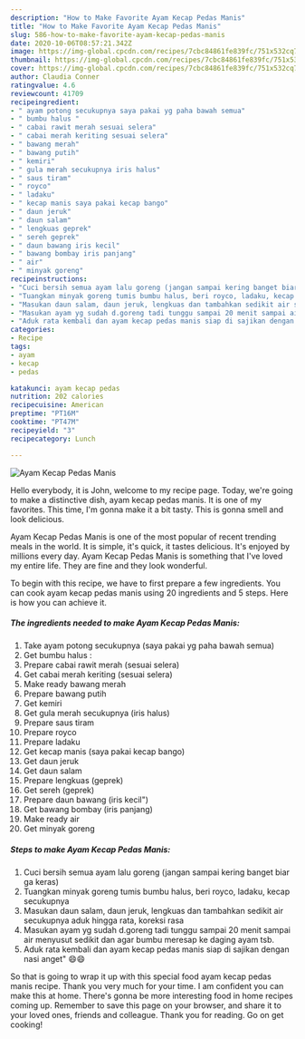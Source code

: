 ```yaml
---
description: "How to Make Favorite Ayam Kecap Pedas Manis"
title: "How to Make Favorite Ayam Kecap Pedas Manis"
slug: 586-how-to-make-favorite-ayam-kecap-pedas-manis
date: 2020-10-06T08:57:21.342Z
image: https://img-global.cpcdn.com/recipes/7cbc84861fe839fc/751x532cq70/ayam-kecap-pedas-manis-foto-resep-utama.jpg
thumbnail: https://img-global.cpcdn.com/recipes/7cbc84861fe839fc/751x532cq70/ayam-kecap-pedas-manis-foto-resep-utama.jpg
cover: https://img-global.cpcdn.com/recipes/7cbc84861fe839fc/751x532cq70/ayam-kecap-pedas-manis-foto-resep-utama.jpg
author: Claudia Conner
ratingvalue: 4.6
reviewcount: 41709
recipeingredient:
- " ayam potong secukupnya saya pakai yg paha bawah semua"
- " bumbu halus "
- " cabai rawit merah sesuai selera"
- " cabai merah keriting sesuai selera"
- " bawang merah"
- " bawang putih"
- " kemiri"
- " gula merah secukupnya iris halus"
- " saus tiram"
- " royco"
- " ladaku"
- " kecap manis saya pakai kecap bango"
- " daun jeruk"
- " daun salam"
- " lengkuas geprek"
- " sereh geprek"
- " daun bawang iris kecil"
- " bawang bombay iris panjang"
- " air"
- " minyak goreng"
recipeinstructions:
- "Cuci bersih semua ayam lalu goreng (jangan sampai kering banget biar ga keras)"
- "Tuangkan minyak goreng tumis bumbu halus, beri royco, ladaku, kecap secukupnya"
- "Masukan daun salam, daun jeruk, lengkuas dan tambahkan sedikit air secukupnya aduk hingga rata, koreksi rasa"
- "Masukan ayam yg sudah d.goreng tadi tunggu sampai 20 menit sampai air menyusut sedikit dan agar bumbu meresap ke daging ayam tsb."
- "Aduk rata kembali dan ayam kecap pedas manis siap di sajikan dengan nasi anget&#34; 😄😄"
categories:
- Recipe
tags:
- ayam
- kecap
- pedas

katakunci: ayam kecap pedas 
nutrition: 202 calories
recipecuisine: American
preptime: "PT16M"
cooktime: "PT47M"
recipeyield: "3"
recipecategory: Lunch

---
```



![Ayam Kecap Pedas Manis](https://img-global.cpcdn.com/recipes/7cbc84861fe839fc/751x532cq70/ayam-kecap-pedas-manis-foto-resep-utama.jpg)

Hello everybody, it is John, welcome to my recipe page. Today, we're going to make a distinctive dish, ayam kecap pedas manis. It is one of my favorites. This time, I'm gonna make it a bit tasty. This is gonna smell and look delicious.

Ayam Kecap Pedas Manis is one of the most popular of recent trending meals in the world. It is simple, it's quick, it tastes delicious. It's enjoyed by millions every day. Ayam Kecap Pedas Manis is something that I've loved my entire life. They are fine and they look wonderful.




To begin with this recipe, we have to first prepare a few ingredients. You can cook ayam kecap pedas manis using 20 ingredients and 5 steps. Here is how you can achieve it.

<!--inarticleads1-->

##### The ingredients needed to make Ayam Kecap Pedas Manis:

1. Take  ayam potong secukupnya (saya pakai yg paha bawah semua)
1. Get  bumbu halus :
1. Prepare  cabai rawit merah (sesuai selera)
1. Get  cabai merah keriting (sesuai selera)
1. Make ready  bawang merah
1. Prepare  bawang putih
1. Get  kemiri
1. Get  gula merah secukupnya (iris halus)
1. Prepare  saus tiram
1. Prepare  royco
1. Prepare  ladaku
1. Get  kecap manis (saya pakai kecap bango)
1. Get  daun jeruk
1. Get  daun salam
1. Prepare  lengkuas (geprek)
1. Get  sereh (geprek)
1. Prepare  daun bawang (iris kecil&#34;)
1. Get  bawang bombay (iris panjang)
1. Make ready  air
1. Get  minyak goreng




<!--inarticleads2-->

##### Steps to make Ayam Kecap Pedas Manis:

1. Cuci bersih semua ayam lalu goreng (jangan sampai kering banget biar ga keras)
1. Tuangkan minyak goreng tumis bumbu halus, beri royco, ladaku, kecap secukupnya
1. Masukan daun salam, daun jeruk, lengkuas dan tambahkan sedikit air secukupnya aduk hingga rata, koreksi rasa
1. Masukan ayam yg sudah d.goreng tadi tunggu sampai 20 menit sampai air menyusut sedikit dan agar bumbu meresap ke daging ayam tsb.
1. Aduk rata kembali dan ayam kecap pedas manis siap di sajikan dengan nasi anget&#34; 😄😄




So that is going to wrap it up with this special food ayam kecap pedas manis recipe. Thank you very much for your time. I am confident you can make this at home. There's gonna be more interesting food in home recipes coming up. Remember to save this page on your browser, and share it to your loved ones, friends and colleague. Thank you for reading. Go on get cooking!
